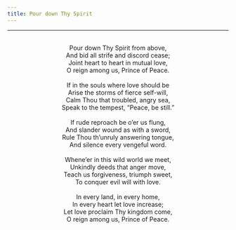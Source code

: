 ```yaml
---
title: Pour down Thy Spirit
---
```


---
<center>
<br/>
Pour down Thy Spirit from above,<br/>
And bid all strife and discord cease;<br/>
Joint heart to heart in mutual love,<br/>
O reign among us, Prince of Peace.<br/>
<br/>
If in the souls where love should be<br/>
Arise the storms of fierce self-will,<br/>
Calm Thou that troubled, angry sea,<br/>
Speak to the tempest, “Peace, be still.”<br/>
<br/>
If rude reproach be o’er us flung,<br/>
And slander wound as with a sword,<br/>
Rule Thou th’unruly answering tongue,<br/>
And silence every vengeful word.<br/>
<br/>
Whene’er in this wild world we meet,<br/>
Unkindly deeds that anger move,<br/>
Teach us forgiveness, triumph sweet,<br/>
To conquer evil will with love.<br/>
<br/>
In every land, in every home,<br/>
In every heart let love increase;<br/>
Let love proclaim Thy kingdom come,<br/>
O reign among us, Prince of Peace.<br/>

</center>
